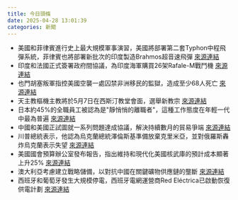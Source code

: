 ```yaml
---
title: 今日頭條
date: 2025-04-28 13:01:39
categories: 新聞            
---
```

- 美國和菲律賓進行史上最大規模軍事演習，美國將部署第二套Typhon中程飛彈系統，菲律賓也將部署新批次的印度製造Brahmos超音速飛彈 [來源連結](https://asiatimes.com/2025/04/us-philippine-largest-ever-drills-bristle-with-missiles-aimed-at-china/)
- 印度和法國正式簽署政府間協議，為印度海軍購買26架Rafale-M戰鬥機 [來源連結](https://www.thehindu.com/news/national/india-france-conclude-inter-governmental-agreement-for-26-rafale-m-jets-for-navy/article69500725.ece)
- 也門胡塞叛軍指控美國空襲一處囚禁非洲移民的監獄，造成至少68人死亡 [來源連結](https://www.theguardian.com/world/live/2025/apr/28/middle-east-crisis-live-houthis-yemen-unrwa-icj-israel-gaza-iran)
- 天主教樞機主教將於5月7日在西斯汀教堂會面，選舉新教宗 [來源連結](https://www.theguardian.com/world/2025/apr/28/conclave-pope-vatican-cardinals)
- 日本約45%的全職員工被認為是"靜悄悄的離職者"，這種工作態度在年輕一代中最為普遍 [來源連結](https://www.japantimes.co.jp/news/2025/04/28/japan/society/quiet-quitter-japan-survey/)
- 中國和美國正試圖就一系列問題達成協議，解決持續數月的貿易爭端 [來源連結](https://www.theguardian.com/us-news/live/2025/apr/28/donald-trump-tariffs-china-xi-jinping-immigration-sanctuary-cities-us-politics-live-updates)
- 川普總統表示，他認為烏克蘭總統澤倫斯基準備放棄克里米亞，並對俄羅斯轟炸烏克蘭表示失望 [來源連結](https://www.theguardian.com/us-news/2025/apr/27/trump-zelenskyy-putin)
- 美國國會預算辦公室發布報告，指出維持和現代化美國核武庫的預計成本顯著上升25% [來源連結](https://asiatimes.com/2025/04/the-waning-deterrence-of-americas-nuclear-arsenal/)
- 澳大利亞考慮建立戰略儲備，以對抗中國在關鍵礦物供應鏈的壟斷 [來源連結](https://asiatimes.com/2025/04/australia-strategic-reserve-to-counter-chinas-mineral-monopolies/)
- 西班牙和葡萄牙發生大規模停電，西班牙電網運營商Red Eléctrica已啟動恢復供電計劃 [來源連結](https://www.theguardian.com/world/2025/apr/28/spain-portugal-power-outage)



